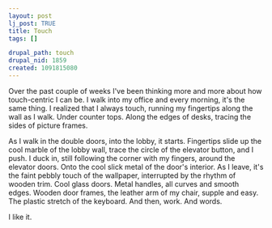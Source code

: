 ```yaml
--- 
layout: post
lj_post: TRUE
title: Touch
tags: []

drupal_path: touch
drupal_nid: 1859
created: 1091815080
---
```

Over the past couple of weeks I've been thinking more and more about how touch-centric I can be. I walk into my office and every morning, it's the same thing. I realized that I always touch, running my fingertips along the wall as I walk. Under counter tops. Along the edges of desks, tracing the sides of picture frames.

As I walk in the double doors, into the lobby, it starts. Fingertips slide up the cool marble of the lobby wall, trace the circle of the elevator button, and I push. I duck in, still following the corner with my fingers, around the elevator doors. Onto the cool slick metal of the door's interior. As I leave, it's the faint pebbly touch of the wallpaper, interrupted by the rhythm of wooden trim. Cool glass doors. Metal handles, all curves and smooth edges. Wooden door frames, the leather arm of my chair, supple and easy. The plastic stretch of the keyboard. And then, work. And words.

I like it.
